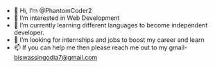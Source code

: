 - 👋 Hi, I’m @PhantomCoder2
- 👀 I’m interested in Web Development
- 🌱 I’m currently learning different languages to become independent developer.
- 💞️ I’m looking for internships and jobs to boost my career and learn
- 📫 If you can help me then please reach me out to my gmail- biswassingodia7@gmail.com

